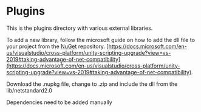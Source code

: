 # Plugins

This is the plugins directory with various external libraries.

To add a new library, follow the microsoft guide on how to add the dll file to
your project from the [NuGet](https://www.nuget.org/) repository. [https://docs.microsoft.com/en-us/visualstudio/cross-platform/unity-scripting-upgrade?view=vs-2019#taking-advantage-of-net-compatibility](https://docs.microsoft.com/en-us/visualstudio/cross-platform/unity-scripting-upgrade?view=vs-2019#taking-advantage-of-net-compatibility).

Download the .nupkg file, change to .zip and include the dll from the lib/netstandard2.0

Dependencies need to be added manually
